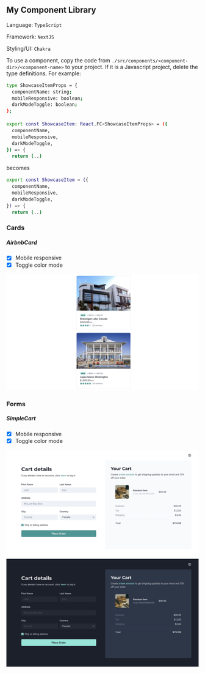 ## My Component Library

Language: `TypeScript`

Framework: `NextJS`

Styling/UI: `Chakra`

To use a component, copy the code from `./src/components/<component-dir>/<component-name>` to your project. If it is a Javascript project, delete the type definitions. For example:
```sh
type ShowcaseItemProps = {
  componentName: string;
  mobileResponsive: boolean;
  darkModeToggle: boolean;
};

export const ShowcaseItem: React.FC<ShowcaseItemProps> = ({
  componentName,
  mobileResponsive,
  darkModeToggle,
}) => {
  return (..)
```
becomes
```sh
export const ShowcaseItem = ({
  componentName,
  mobileResponsive,
  darkModeToggle,
}) => {
  return (..)
```

### Cards 

##### AirbnbCard
- [x] Mobile responsive
- [x] Toggle color mode

![Simple cart page](./docs/AirbnbCard1.jpg)

### Forms 

##### SimpleCart
- [x] Mobile responsive
- [x] Toggle color mode

![Simple cart page](./docs/SimpleCart1.jpg)
![Simple cart page](./docs/SimpleCart2.jpg)